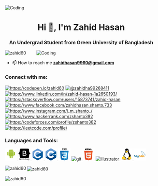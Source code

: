 <img align="center" alt="Coding"  width="1000" height="200" src="https://media.giphy.com/media/CcwLAV11cALh3OuEJ5/giphy.gif">
<h1 align="center">Hi 👋, I'm Zahid Hasan</h1>
<h3 align="center">An Undergrad Student from Green University of Bangladesh</h3>
<img align="right" alt="Coding" width="400" src="https://raw.githubusercontent.com/TheDudeThatCode/TheDudeThatCode/master/Assets/Designer.gif">

<p align="left"> <img src="https://komarev.com/ghpvc/?username=zahid60&label=Profile%20views&color=0e75b6&style=flat" alt="zahid60" /> </p>


- 📫 How to reach me **zahidhasan9960@gmail.com**

<h3 align="left">Connect with me:</h3>
<p align="left">
<a href="https://codepen.io/https://codepen.io/zahid60" target="blank"><img align="center" src="https://raw.githubusercontent.com/rahuldkjain/github-profile-readme-generator/master/src/images/icons/Social/codepen.svg" alt="https://codepen.io/zahid60" height="30" width="40" /></a>
<a href="https://twitter.com/@zahidha99268411" target="blank"><img align="center" src="https://raw.githubusercontent.com/rahuldkjain/github-profile-readme-generator/master/src/images/icons/Social/twitter.svg" alt="@zahidha99268411" height="30" width="40" /></a>
<a href="https://linkedin.com/in/https://www.linkedin.com/in/zahid-hasan-1a2650193/" target="blank"><img align="center" src="https://raw.githubusercontent.com/rahuldkjain/github-profile-readme-generator/master/src/images/icons/Social/linked-in-alt.svg" alt="https://www.linkedin.com/in/zahid-hasan-1a2650193/" height="30" width="40" /></a>
<a href="https://stackoverflow.com/users/https://stackoverflow.com/users/15873741/zahid-hasan" target="blank"><img align="center" src="https://raw.githubusercontent.com/rahuldkjain/github-profile-readme-generator/master/src/images/icons/Social/stack-overflow.svg" alt="https://stackoverflow.com/users/15873741/zahid-hasan" height="30" width="40" /></a>
<a href="[https://fb.com/https://www.facebook.com/zahidhasan.shanto.733](https://www.facebook.com/zahidhasan.shanto.733/)" target="blank"><img align="center" src="https://raw.githubusercontent.com/rahuldkjain/github-profile-readme-generator/master/src/images/icons/Social/facebook.svg" alt="https://www.facebook.com/zahidhasan.shanto.733" height="30" width="40" /></a>
<a href="https://instagram.com/https://www.instagram.com/i_m_shanto_/" target="blank"><img align="center" src="https://raw.githubusercontent.com/rahuldkjain/github-profile-readme-generator/master/src/images/icons/Social/instagram.svg" alt="https://www.instagram.com/i_m_shanto_/" height="30" width="40" /></a>
<a href="https://www.hackerrank.com/https://www.hackerrank.com/zshanto382" target="blank"><img align="center" src="https://raw.githubusercontent.com/rahuldkjain/github-profile-readme-generator/master/src/images/icons/Social/hackerrank.svg" alt="https://www.hackerrank.com/zshanto382" height="30" width="40" /></a>
<a href="https://codeforces.com/profile/https://codeforces.com/profile/zshanto382" target="blank"><img align="center" src="https://raw.githubusercontent.com/rahuldkjain/github-profile-readme-generator/master/src/images/icons/Social/codeforces.svg" alt="https://codeforces.com/profile/zshanto382" height="30" width="40" /></a>
<a href="https://www.leetcode.com/https://leetcode.com/profile/" target="blank"><img align="center" src="https://raw.githubusercontent.com/rahuldkjain/github-profile-readme-generator/master/src/images/icons/Social/leet-code.svg" alt="https://leetcode.com/profile/" height="30" width="40" /></a>
</p>

<h3 align="left">Languages and Tools:</h3>
<p align="left"> <a href="https://developer.android.com" target="_blank" rel="noreferrer"> <img src="https://raw.githubusercontent.com/devicons/devicon/master/icons/android/android-original-wordmark.svg" alt="android" width="40" height="40"/> </a> <a href="https://getbootstrap.com" target="_blank" rel="noreferrer"> <img src="https://raw.githubusercontent.com/devicons/devicon/master/icons/bootstrap/bootstrap-plain-wordmark.svg" alt="bootstrap" width="40" height="40"/> </a> <a href="https://www.cprogramming.com/" target="_blank" rel="noreferrer"> <img src="https://raw.githubusercontent.com/devicons/devicon/master/icons/c/c-original.svg" alt="c" width="40" height="40"/> </a> <a href="https://www.w3schools.com/cpp/" target="_blank" rel="noreferrer"> <img src="https://raw.githubusercontent.com/devicons/devicon/master/icons/cplusplus/cplusplus-original.svg" alt="cplusplus" width="40" height="40"/> </a> <a href="https://www.w3schools.com/css/" target="_blank" rel="noreferrer"> <img src="https://raw.githubusercontent.com/devicons/devicon/master/icons/css3/css3-original-wordmark.svg" alt="css3" width="40" height="40"/> </a> <a href="https://git-scm.com/" target="_blank" rel="noreferrer"> <img src="https://www.vectorlogo.zone/logos/git-scm/git-scm-icon.svg" alt="git" width="40" height="40"/> </a> <a href="https://www.w3.org/html/" target="_blank" rel="noreferrer"> <img src="https://raw.githubusercontent.com/devicons/devicon/master/icons/html5/html5-original-wordmark.svg" alt="html5" width="40" height="40"/> </a> <a href="https://www.adobe.com/in/products/illustrator.html" target="_blank" rel="noreferrer"> <img src="https://www.vectorlogo.zone/logos/adobe_illustrator/adobe_illustrator-icon.svg" alt="illustrator" width="40" height="40"/> </a> <a href="https://www.linux.org/" target="_blank" rel="noreferrer"> <img src="https://raw.githubusercontent.com/devicons/devicon/master/icons/linux/linux-original.svg" alt="linux" width="40" height="40"/> </a> <a href="https://www.mysql.com/" target="_blank" rel="noreferrer"> <img src="https://raw.githubusercontent.com/devicons/devicon/master/icons/mysql/mysql-original-wordmark.svg" alt="mysql" width="40" height="40"/> </a> </p>

<p><img align="left" src="https://github-readme-stats.vercel.app/api/top-langs?username=zahid60&show_icons=true&locale=en&layout=compact" alt="zahid60" /></p>

<p>&nbsp;<img align="center" src="https://github-readme-stats.vercel.app/api?username=zahid60&show_icons=true&locale=en" alt="zahid60" /></p>

<p><img align="center" src="https://github-readme-streak-stats.herokuapp.com/?user=zahid60&" alt="zahid60" /></p>
